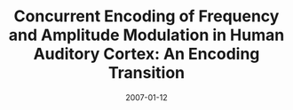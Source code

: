 ---
title: "Concurrent Encoding of Frequency and Amplitude Modulation in Human Auditory Cortex: An Encoding Transition"
collection: publications
permalink: /publication/2007_concurrent-encoding-of-frequency-and-amplitude-mod
date: 2007-01-12
year: 2007
venue: 'Journal of Neurophysiology'
authors: 'Luo H, Wang Y, Poeppel D, Simon JZ'
number: '63'
citation: 'Luo H, Wang Y, Poeppel D, Simon JZ (2007). Concurrent Encoding of Frequency and Amplitude Modulation in Human Auditory Cortex: An Encoding Transition. Journal of Neurophysiology.'
category: 'article'
---